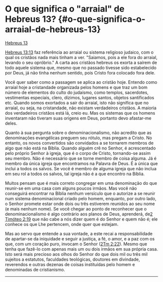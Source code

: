 # O que significa o &quot;arraial&quot; de Hebreus 13? {#o-que-significa-o-arraial-de-hebreus-13}

[Hebreus 13](http://bibliaonline.com.br/acf/hb/13)

[Hebreus 13:13](http://bibliaonline.com.br/acf/hb/13/13) faz referência ao arraial ou sistema religioso judaico, com o qual os cristãos nada mais tinham a ver. &quot;Saiamos, pois a ele fora do arraial, levando o seu opróbrio.&quot; A carta aos cristãos hebreus os exorta a saírem de todo aquele sistema que, mesmo que no passado tivesse sido estabelecido por Deus, já não tinha nenhum sentido, pois Cristo fora colocado fora dele.

Você quer saber como a passagem se aplica ao cristão hoje. Entendo como arraial hoje a cristandade organizada pelos homens e que traz um bom número de elementos do culto do judaísmo, como templos, sacerdotes, vestimentas especiais, clero, dízimos, lugares santos, objetos santificados etc. Quando somos exortados a sair do arraial, isto não significa que no arraial, ou seja, na cristandade, não existam verdadeiros cristãos. A maioria dos verdadeiros cristãos está lá, creio eu. Mas os sistemas que os homens inventaram não tiveram suas origens em Deus, portanto devo afastar-me deles.

Quanto à sua pergunta sobre o denominacionalismo, não acredito que as denominações evangélicas preguem seu rótulo, mas pregam a Cristo. No entanto, os novos convertidos são convidados a se tornarem membros de algo que não está na Bíblia. Quando alguém crê no Senhor, é acrescentado pelo próprio Senhor à igreja, que é o corpo de Cristo, tornando-se assim seu membro. Não é necessário que se torne membro de coisa alguma. Já é membro da única igreja que encontramos na Palavra de Deus. É a única que inclui a todos os salvos. Se você é membro de alguma igreja que não inclua em seu rol a todos os salvos, tal igreja não é a que encontro na Bíblia.

Muitos pensam que é mais correto congregar em uma denominação do que reunir-se em uma casa com alguns poucos irmãos. Mas você não conseguirá encontrar na Bíblia nenhum versículo que o autorize a se reunir num sistema denominacional criado pelo homem, enquanto, por outro lado, o Senhor promete estar onde dois ou três estiverem reunidos ao seu nome (e mais nenhum nome). Se você chegar ao ponto de reconhecer que o denominacionalismo é algo contrário aos planos de Deus, aprenderá, de[2 Timóteo 2:19](http://bibliaonline.com.br/acf/2tm/2/19) que não cabe a nós dizer quem é do Senhor e quem não é; ele conhece os que Lhe pertencem, onde quer que estejam.

Mas ao servo que entende a sua vontade, a este recai a responsabilidade de apartar-se da iniquidade e seguir a justiça, a fé, o amor, e a paz com os que, com um coração puro, invocam o Senhor ([2Tm 2:22](http://bibliaonline.com.br/acf/2tm/2/22)). Mesmo que tenha que fazê-lo com apenas mais um ou dois irmãos em sua própria casa. Isto será mais precioso aos olhos do Senhor do que dois mil ou três mil sujeitos a estatutos, faculdades teológicas, doutores em divindade, reverendos e outras dezenas de coisas instituídas pelo homem e denominadas de cristianismo.

*****